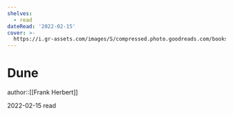 ```yaml
---
shelves:
  - read
dateRead: '2022-02-15'
cover: >-
  https://i.gr-assets.com/images/S/compressed.photo.goodreads.com/books/1566494727l/52296945._SX318_SY475_.jpg
---
```

# Dune

author::[[Frank Herbert]]

2022-02-15
read